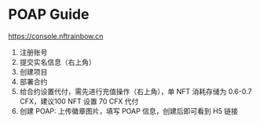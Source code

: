 # POAP Guide

https://console.nftrainbow.cn

1. 注册账号
2. 提交实名信息（右上角）
3. 创建项目
4. 部署合约
5. 给合约设置代付，需先进行充值操作（右上角），单 NFT 消耗存储为 0.6-0.7 CFX，建议100 NFT 设置 70 CFX 代付
6. 创建 POAP: 上传徽章图片，填写 POAP 信息，创建后即可看到 H5 链接